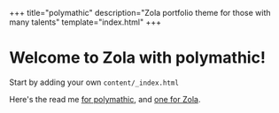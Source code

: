 +++
title="polymathic"
description="Zola portfolio theme for those with many talents"
template="index.html"
+++

# Welcome to Zola with polymathic!

Start by adding your own `content/_index.html`

Here's the read me [for polymathic](https://github.com/anvlkv/polymathic/blob/main/README.md), and [one for Zola](https://www.getzola.org/documentation/getting-started/overview/).